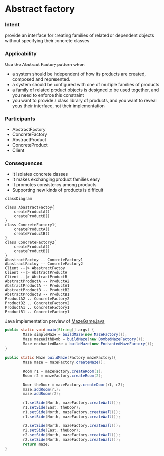 # Abstract factory

### Intent 
provide an interface for creating families of related or dependent objects without specifying their concrete classes

### Applicability
Use the Abstract Factory pattern when

- a system should be independent of how its products are created, composed and represented.
- a system should be configured with one of multiple families of products
- a family of related product objects is designed to be used together, and you need to enforce this constraint
- you want to provide a class library of products, and you want to reveal yous their interface, not their implementation

### Participants 

- AbstractFactory
- ConcreteFactory
- AbstractProduct
- ConcreteProduct
- Client

### Consequences

- It isolates concrete classes
- It makes exchanging product families easy
- It promotes consistency among products
- Supporting new kinds of products is difficult

```mermaid
classDiagram

class AbastractFactoy{
    createProductA()
    createProductB()
}
class ConcreteFactory1{
    createProductA()
    createProductB()
}
class ConcreteFactory2{
    createProductA()
    createProductB()
}
AbastractFactoy -- ConcreteFactory1
AbastractFactoy -- ConcreteFactory2
Client --|> AbastractFactoy
Client --|> AbstractProductA
Client --|> AbstractProductB
AbstractProductA -- ProductA2
AbstractProductA -- ProductA1
AbstractProductB -- ProductB2
AbstractProductB -- ProductB1
ProductA2 .. ConcreteFactory2
ProductB2 .. ConcreteFactory2
ProductA1 .. ConcreteFactory1
ProductB1 .. ConcreteFactory1
```

Java implementation preview of [MazeGame.java](src%2Fmain%2Fjava%2Forg%2Fexample%2FMazeGame.java)
```java
public static void main(String[] args) {
        Maze simpleMaze = buildMaze(new MazeFactory());
        Maze mazeWithBomb = buildMaze(new BombedMazeFactory());
        Maze enchantedMaze = buildMaze(new EnchantedMazeFactory());
}

public static Maze buildMaze(Factory mazeFactory){
        Maze maze = mazeFactory.createMaze();

        Room r1 = mazeFactory.createRoom(1);
        Room r2 = mazeFactory.createRoom(2);

        Door theDoor = mazeFactory.createDoor(r1, r2);
        maze.addRoom(r1);
        maze.addRoom(r2);

        r1.setSide(North, mazeFactory.createWall());
        r1.setSide(East, theDoor);
        r1.setSide(North, mazeFactory.createWall());
        r1.setSide(North, mazeFactory.createWall());

        r2.setSide(North, mazeFactory.createWall());
        r2.setSide(East, theDoor);
        r2.setSide(North, mazeFactory.createWall());
        r2.setSide(North, mazeFactory.createWall());
        return maze;
}
```
